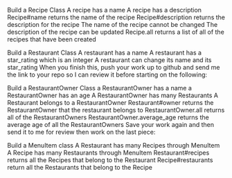 

Build a Recipe Class
A recipe has a name
A recipe has a description
Recipe#name returns the name of the recipe
Recipe#description returns the description for the recipe
The name of the recipe cannot be changed
The description of the recipe can be updated
Recipe.all returns a list of all of the recipes that have been created

Build a Restaurant Class
A restaurant has a name
A restaurant has a star_rating which is an integer
A restaurant can change its name and its star_rating
When you finish this, push your work up to github and send me the link to your repo so I can review it before starting on the following:


Build a RestaurantOwner Class
a RestaurantOwner has a name
a RestaurantOwner has an age
A RestaurantOwner has many Restaurants
A Restaurant belongs to a RestaurantOwner
Restaurant#owner returns the  RestaurantOwner that the restaurant belongs to
RestaurantOwner.all returns all of the RestaurantOwners
RestaurantOwner.average_age returns the average age of all the RestaurantOwners
Save your work again and then send it to me for review then work on the last piece:


Build a MenuItem class
A Restaurant has many Recipes through MenuItem
A Recipe has many Restaurants through MenuItem
Restaurant#recipes returns all the Recipes that belong to the Restaurant
Recipe#restaurants return all the Restaurants that belong to the Recipe